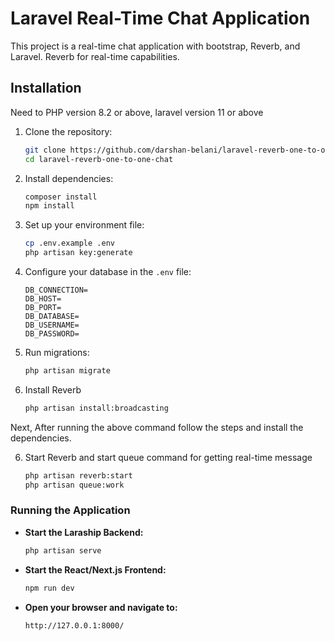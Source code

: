 # Laravel Real-Time Chat Application

This project is a real-time chat application with bootstrap, Reverb, and Laravel. Reverb for real-time capabilities.

## Installation
Need to PHP version 8.2 or above, laravel version 11 or above  

1. Clone the repository:
    ```bash
    git clone https://github.com/darshan-belani/laravel-reverb-one-to-one-chat.git
    cd laravel-reverb-one-to-one-chat
    ```

2. Install dependencies:
    ```bash
    composer install
    npm install
    ```

3. Set up your environment file:
    ```bash
    cp .env.example .env
    php artisan key:generate
    ```

4. Configure your database in the `.env` file:
    ```env
    DB_CONNECTION=
    DB_HOST=
    DB_PORT=
    DB_DATABASE=
    DB_USERNAME=
    DB_PASSWORD=
    ```

5. Run migrations:
    ```bash
    php artisan migrate
    ```

6. Install Reverb
    ```bash
   php artisan install:broadcasting
    ```
  Next, After running the above command follow the steps and install the dependencies.
 
6. Start Reverb and start queue command for getting real-time message
    ```bash
   php artisan reverb:start 
   php artisan queue:work
    ```

### Running the Application

- **Start the Laraship Backend:**
    ```bash
    php artisan serve
    ```

- **Start the React/Next.js Frontend:**
    ```bash
    npm run dev
    ```

- **Open your browser and navigate to:**
    ```
    http://127.0.0.1:8000/
    ```